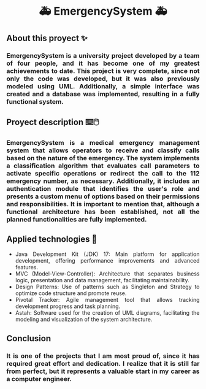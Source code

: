 <div align = "center">
  <h1>🚑​ ​EmergencySystem 🚑​​</h1>
</div>

<div align = "justify">
  <h2>About this proyect ✨</h2>
  <h3>
    EmergencySystem is a university project developed by a team of four people, and it has become one of my greatest achievements to date. 
    This project is very complete, since not only the code was developed, but it was also previously modeled using UML. 
    Additionally, a simple interface was created and a database was implemented, resulting in a fully functional system.
  </h3>
</div>

<div align = "justify">
  <h2>Proyect description ⌨️​🖱️​</h2>
  <h3>
    EmergencySystem is a medical emergency management system that allows operators to receive and classify calls based on the nature of the emergency. 
    The system implements a classification algorithm that evaluates call parameters to activate specific operations or redirect the call to the 112 emergency number, as necessary. 
    Additionally, it includes an authentication module that identifies the user's role and presents a custom menu of options based on their permissions and responsibilities. 
    It is important to mention that, although a functional architecture has been established, not all the planned functionalities are fully implemented.
  </h3>
</div>

<div align = "justify">
  <h2>Applied technologies ​🔧​​​</h2>
  <ul>
    <li>Java Development Kit (JDK) 17: Main platform for application development, offering performance improvements and advanced features.</li>
    <li>MVC (Model-View-Controller): Architecture that separates business logic, presentation and data management, facilitating maintainability.</li>
    <li>Design Patterns: Use of patterns such as Singleton and Strategy to optimize code structure and promote reuse.</li>
    <li>Pivotal Tracker: Agile management tool that allows tracking development progress and task planning.</li>
    <li>Astah: Software used for the creation of UML diagrams, facilitating the modeling and visualization of the system architecture.</li>
  </ul>
</div>

<div align = "justify">
  <h2>Conclusion​​​</h2>
  <h3>It is one of the projects that I am most proud of, since it has required great effort and dedication. I realize that it is still far from perfect, but it represents a valuable start in my career as a computer engineer.</h3>
</div>
